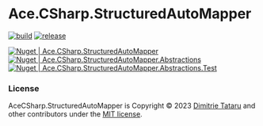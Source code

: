 # Ace.CSharp.StructuredAutoMapper

[![build](https://github.com/dimitrietataru/ace-csharp-structured-automapper/actions/workflows/build.yml/badge.svg?branch=ace)](https://github.com/dimitrietataru/ace-csharp-structured-automapper/actions/workflows/build.yml)
[![release](https://github.com/dimitrietataru/ace-csharp-structured-automapper/actions/workflows/release.yml/badge.svg)](https://github.com/dimitrietataru/ace-csharp-structured-automapper/actions/workflows/release.yml)

[![Nuget | Ace.CSharp.StructuredAutoMapper](https://img.shields.io/nuget/v/AceCSharp.StructuredAutoMapper)](https://www.nuget.org/packages/AceCSharp.StructuredAutoMapper)
[![Nuget | Ace.CSharp.StructuredAutoMapper.Abstractions](https://img.shields.io/nuget/v/AceCSharp.StructuredAutoMapper.Abstractions)](https://www.nuget.org/packages/AceCSharp.StructuredAutoMapper.Abstractions)
[![Nuget | Ace.CSharp.StructuredAutoMapper.Abstractions.Test](https://img.shields.io/nuget/v/AceCSharp.StructuredAutoMapper.Abstractions.Test)](https://www.nuget.org/packages/AceCSharp.StructuredAutoMapper.Abstractions.Test)


### License
AceCSharp.StructuredAutoMapper is Copyright © 2023 [Dimitrie Tataru](https://github.com/dimitrietataru) and other contributors under the [MIT license](https://github.com/dimitrietataru/ace-csharp-structured-automapper/blob/ace/LICENSE).
